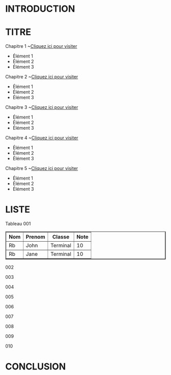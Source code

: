 # INTRODUCTION 
# TITRE
Chapitre 1 ~<a href="https://www.example.com">Cliquez ici pour visiter</a>
<ul>
	  <li>Élément 1</li>
	  <li>Élément 2</li>
	  <li>Élément 3</li>
	</ul>

Chapitre 2 ~<a href="https://www.example.com">Cliquez ici pour visiter</a>
<ul>
	  <li>Élément 1</li>
	  <li>Élément 2</li>
	  <li>Élément 3</li>
	</ul>

Chapitre 3 ~<a href="https://www.example.com">Cliquez ici pour visiter</a>
<ul>
	  <li>Élément 1</li>
	  <li>Élément 2</li>
	  <li>Élément 3</li>
	</ul>

Chapitre 4 ~<a href="https://www.example.com">Cliquez ici pour visiter</a>
<ul>
	  <li>Élément 1</li>
	  <li>Élément 2</li>
	  <li>Élément 3</li>
	</ul>

Chapitre 5 ~<a href="https://www.example.com">Cliquez ici pour visiter</a>
<ul>
	  <li>Élément 1</li>
	  <li>Élément 2</li>
	  <li>Élément 3</li>
	</ul>

# LISTE

Tableau 001
	<table border="2">
	  <tr>
        <th>Nom</th>
        <th>Prenom</th> 
        <th>Classe</th>
        <th>Note</th>
	 </tr>
	  <tr>
        <td>Rb</td>
        <td>John</td> 
        <td>Terminal</td>
        <td>10</td>
	  </tr>
	  <tr>
        <td>Rb</td>
        <td>Jane</td>
        <td>Terminal</td>
        <td>10</td>
	  </tr>
	</table>

002

003

004

005

006

007

008

009

010

# CONCLUSION
